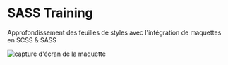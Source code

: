 # SASS Training

Approfondissement des feuilles de styles avec l'intégration de maquettes en SCSS & SASS

![capture d'écran de la maquette](https://imgur.com/IWkhMuJ)
